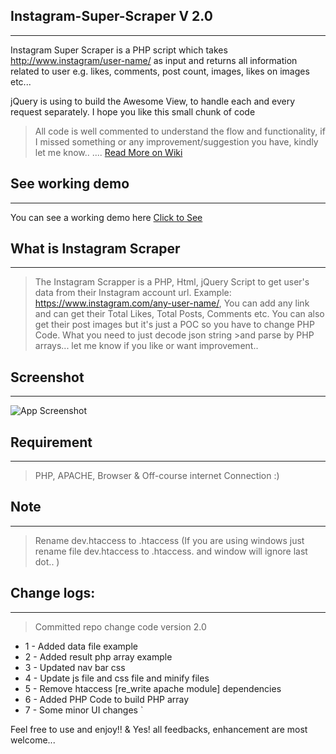 ## Instagram-Super-Scraper V 2.0
---
Instagram Super Scraper is a PHP script which takes http://www.instagram/user-name/ as input and returns all information
related to user e.g. likes, comments, post count, images, likes on images etc...

jQuery is using to build the Awesome View, to handle each and every request separately. I hope you like this small chunk of code


> All code is well commented to understand the flow and functionality, if I missed something or
> any improvement/suggestion you have, kindly let me know.. .... [Read More on Wiki](https://github.com/neerajsinghsonu/Instagram-Data-Scraper/wiki)


## See working demo
---
You can see a working demo here [Click to See](https://drive.google.com/file/d/0B2Jr4ZrDD_hFbkhLdXRFb0xBQk0/view)


## What is Instagram Scraper
---
> The Instagram Scrapper is a PHP, Html, jQuery Script to get user's data from their Instagram account url.
> Example: https://www.instagram.com/any-user-name/, You can add any link and can get their Total Likes, Total Posts, Comments etc.
> You can also get their post images but it's just a POC so you have to change PHP Code. What you need to just decode json string >and parse by PHP arrays... let me know if you like or want improvement.. 


## Screenshot
---
![App Screenshot](https://github.com/neerajsinghsonu/Instagram-Scraper/blob/master/Public/assets/images/screen-app.png)

## Requirement
---
> PHP, APACHE, Browser & Off-course internet Connection :)

## Note
---
> Rename dev.htaccess to .htaccess (If you are using windows just rename file dev.htaccess to .htaccess. and window will ignore last dot.. )

## Change logs:
---
> Committed repo change code version 2.0
- 1 - Added data file example
- 2 - Added result php array example
- 3 - Updated nav bar css
- 4 - Update js file and css file and minify files
- 5 - Remove htaccess [re_write apache module] dependencies
- 6 - Added PHP Code to build PHP array
- 7 - Some minor UI changes
`

Feel free to use and enjoy!! & Yes! all feedbacks, enhancement are most welcome... 
